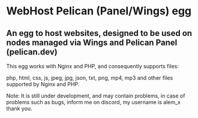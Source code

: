 # WebHost Pelican (Panel/Wings) egg
## An egg to host websites, designed to be used on nodes managed via Wings and Pelican Panel (pelican.dev)

This egg works with Nginx and PHP, and consequently supports files:

php, html, css, js, jpeg, jpg, json, txt, png, mp4, mp3 and other files supported by Nginx and PHP.

Note: It is still under development, and may contain problems, in case of problems such as bugs, inform me on discord, my username is alem_x thank you.
